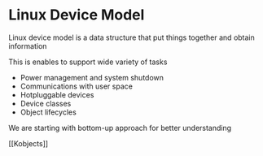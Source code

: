 # Linux Device Model

Linux device model is a data structure that put things together and obtain information

This is enables to support wide variety of tasks

 

- Power management and system shutdown
- Communications with user space
- Hotpluggable devices
- Device classes
- Object lifecycles

We are starting with bottom-up approach for better understanding

 

[[Kobjects]]